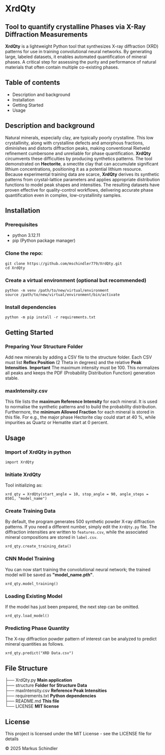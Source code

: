 # XrdQty

## Tool to quantify crystalline Phases via X-Ray Diffraction Measurements

**XrdQty** is a lightweight Python tool that synthesizes X-ray diffraction (XRD) patterns for use in training convolutional neural networks. By generating large, labeled datasets, it enables automated quantification of mineral phases. A critical step for assessing the purity and performance of natural materials that often contain multiple co-existing phases.

## Table of contents

* Description and background
* Installation
* Getting Started
* Usage

## Description and background

Natural minerals, especially clay, are typically poorly crystalline. This low crystallinity, along with crystalline defects and amorphous fractions, diminishes and distorts diffraction peaks, making conventional Rietveld refinement cumbersone and unreliable for phase quantification. **XrdQty** circumvents these difficulties by producing synthetics patterns. The tool demonstrated on **Hectorite**, a smectite clay that can accumulate significant lithium concentrations, positioning it as a potential lithium resource. Because experimental training data are scarce, **XrdQty** derives its synthetic patterns from crystal-lattice parameters and applies appropriate distribution functions to model peak shapes and intensities. The resulting datasets have proven effective for quality-control workflows, delivering accurate phase quantification even in complex, low-crystallinity samples.

## Installation

### Prerequisites

* python 3.12.11
* pip (Python package manager)
 
### Clone the repo:
```
git clone https://github.com/mschindler779/XrdQty.git
cd XrdQty
```

### Create a virtual environment (optional but recommended)
```
python -m venv /path/to/new/virtual/environment
source /path/to/new/virtual/environment/bin/activate
```

### Install dependencies
```
python -m pip install -r requirements.txt
```

## Getting Started

### Preparing Your Structure Folder
Add new minerals by adding a CSV file to the structure folder. Each CSV must list **Reflex Position** (2 Theta in degrees) and the relative **Peak Intensities**. **Important** The maximum intensity must be 100. This normalizes all peaks and keeps the PDF (Probability Distribution Function) generation stable.

### maxIntensity.csv
This file lists the **maximum Reference Intensity** for each mineral. It is used to normalise the synthetic patterns and to build the probability distribution. Furthermore, the **minimum Allowed Fraction** for each mineral is stored in this file. For e.g., the major phase Hectorite clay could start at 40 %, while impurities as Quartz or Hematite start at 0 percent.  

## Usage

### Import of XrdQty in python
```
import XrdQty
```

### Initiate XrdQty
Tool initializing as:
```
xrd_qty = XrdQty(start_angle = 10, stop_angle = 90, angle_steps = 8501, "model_name")
```

### Create Training Data
By default, the program generates 500 synthetic powder X‑ray diffraction patterns. If you need a different number, simply edit the `XrdQty.py` file. The diffraction intensities are written to `features.csv`, while the associated mineral compositions are stored in `label.csv`.
```
xrd_qty.create_training_data()
```

### CNN Model Training
You can now start training the convolutional neural network; the trained model will be saved as **"model_name.pth"**.
```
xrd_qty.model_training()
```

### Loading Existing Model
If the model has just been prepared, the next step can be omitted.
```
xrd_qty.load_model()
```

### Predicting Phase Quantity
The X‑ray diffraction powder pattern of interest can be analyzed to predict mineral quantities as follows.
```
xrd_qty.predict("XRD Data.csv")
```

## File Structure

├── XrdQty.py **Main application**<br/>
├── structure **Folder for Structure Data**<br/>
├── maxIntensity.csv **Reference Peak Intensities**<br/>
├── requirements.txt **Python dependencies**<br/>
├── README.md **This file**<br/>
└── LICENSE **MIT license**

## License

This project is licensed under the MIT License - see the LICENSE file for details

© 2025 Markus Schindler
